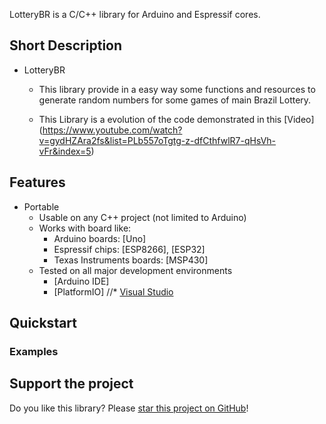 LotteryBR is a C/C++ library for Arduino and Espressif cores.

## Short Description
* LotteryBR
    * This library provide in a easy way some functions and resources to generate random numbers for some games of main Brazil Lottery.

    * This Library is a evolution of the code demonstrated in this [Video] (https://www.youtube.com/watch?v=gydHZAra2fs&list=PLb557oTgtg-z-dfCthfwlR7-qHsVh-vFr&index=5)


## Features
* Portable
    * Usable on any C++ project (not limited to Arduino)
    * Works with board like:
        * Arduino boards: [Uno]
        * Espressif chips: [ESP8266], [ESP32]
        * Texas Instruments boards: [MSP430]
    * Tested on all major development environments
        * [Arduino IDE]
        * [PlatformIO]
        //* [Visual Studio](https://www.visualstudio.com/)

## Quickstart

### Examples

## Support the project

Do you like this library? Please [star this project on GitHub](https://github.com/bblanchon/ArduinoJson/stargazers)!

